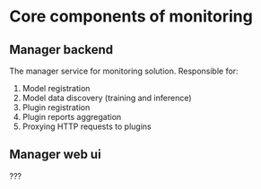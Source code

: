 # Core components of monitoring

## Manager backend
The manager service for monitoring solution. Responsible for:
1. Model registration
2. Model data discovery (training and inference)
3. Plugin registration
4. Plugin reports aggregation
5. Proxying HTTP requests to plugins

## Manager web ui
???